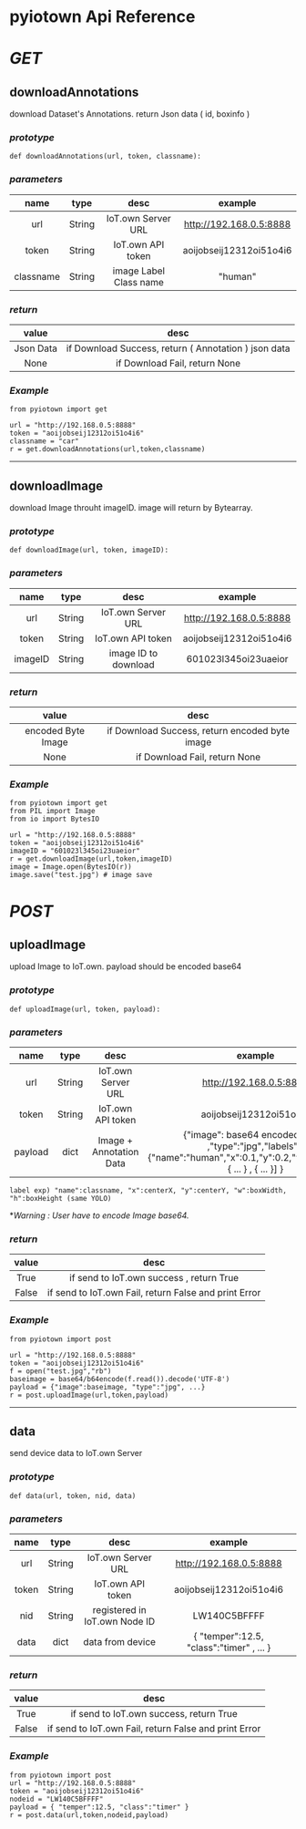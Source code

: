 # **pyiotown Api Reference**

# *GET*
## **downloadAnnotations**
download Dataset's Annotations. return Json data ( id, boxinfo )
### *prototype*
```
def downloadAnnotations(url, token, classname):
```
### *parameters*
| name | type| desc| example |
|:------:|:------:|:------:|:------:|
|url|String| IoT.own Server URL|http://192.168.0.5:8888|
|token|String| IoT.own API token| aoijobseij12312oi51o4i6|
|classname|String| image Label Class name | "human"|

### *return*
| value | desc|
|:---:|:---:|
| Json Data | if Download Success, return ( Annotation ) json data |
| None | if Download Fail, return None |
### *Example*
```
from pyiotown import get

url = "http://192.168.0.5:8888"
token = "aoijobseij12312oi51o4i6"
classname = "car"
r = get.downloadAnnotations(url,token,classname)
```     

---
## **downloadImage**
download Image throuht imageID. image will return by Bytearray.
### *prototype*
```
def downloadImage(url, token, imageID):
```
### *parameters*
| name | type| desc| example |
|:------:|:------:|:------:|:------:|
|url|String| IoT.own Server URL|http://192.168.0.5:8888|
|token|String| IoT.own API token| aoijobseij12312oi51o4i6|
|imageID|String| image ID to download | 601023l345oi23uaeior|

### *return*
| value | desc|
|:---:|:---:|
| encoded Byte Image | if Download Success, return encoded byte image |
| None | if Download Fail, return None |
### *Example*
```
from pyiotown import get
from PIL import Image
from io import BytesIO

url = "http://192.168.0.5:8888"
token = "aoijobseij12312oi51o4i6"
imageID = "601023l345oi23uaeior"
r = get.downloadImage(url,token,imageID)
image = Image.open(BytesIO(r))
image.save("test.jpg") # image save
```     

# *POST*
## **uploadImage**
upload Image to IoT.own. payload should be encoded base64 
### *prototype*
```
def uploadImage(url, token, payload):
```
### *parameters*
| name | type| desc| example |
|:------:|:------:|:------:|:------:|
|url|String| IoT.own Server URL|http://192.168.0.5:8888|
|token|String| IoT.own API token| aoijobseij12312oi51o4i6|
|payload|dict| Image + Annotation Data|{"image": base64 encoded image ,"type":"jpg","labels":[ {"name":"human","x":0.1,"y":0.2,"w":0.4,"h":0.4}, { ... } , { ... }] }|
```
label exp) "name":classname, "x":centerX, "y":centerY, "w":boxWidth, "h":boxHeight (same YOLO)
```

**Warning : User have to encode Image base64.*
### *return*
| value | desc|
|:---:|:---:|
| True | if send to IoT.own success , return True |
| False | if send to IoT.own Fail, return False and print Error|
### *Example*
```
from pyiotown import post

url = "http://192.168.0.5:8888"
token = "aoijobseij12312oi51o4i6"
f = open("test.jpg","rb")
baseimage = base64/b64encode(f.read()).decode('UTF-8')
payload = {"image":baseimage, "type":"jpg", ...}
r = post.uploadImage(url,token,payload)
```     

---
## **data**
send device data to IoT.own Server
### *prototype*
```
def data(url, token, nid, data)
```
### *parameters*
|name|type|desc|example|
|:---:|:---:|:---:|:---:|
|url|String| IoT.own Server URL|http://192.168.0.5:8888|
|token|String| IoT.own API token| aoijobseij12312oi51o4i6|
|nid|String| registered in IoT.own Node ID | LW140C5BFFFF |
|data| dict | data from device | { "temper":12.5, "class":"timer" , ... } 

### *return*
| value | desc|
|:---:|:---:|
| True | if send to IoT.own success, return True |
| False | if send to IoT.own Fail, return False and print Error|

### *Example*
```
from pyiotown import post
url = "http://192.168.0.5:8888"
token = "aoijobseij12312oi51o4i6"
nodeid = "LW140C5BFFFF"
payload = { "temper":12.5, "class":"timer" }
r = post.data(url,token,nodeid,payload)
```